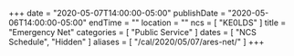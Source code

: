 +++
date = "2020-05-07T14:00:00-05:00"
publishDate = "2020-05-06T14:00:00-05:00"
endTime = ""
location = ""
ncs = [ "KE0LDS" ]
title = "Emergency Net"
categories = [ "Public Service" ]
dates = [ "NCS Schedule", "Hidden" ]
aliases = [ "/cal/2020/05/07/ares-net/" ]
+++
